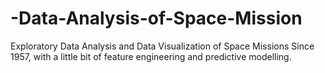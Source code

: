 # -Data-Analysis-of-Space-Mission
Exploratory Data Analysis and Data Visualization of Space Missions Since 1957, with a little bit of feature engineering and predictive modelling.
